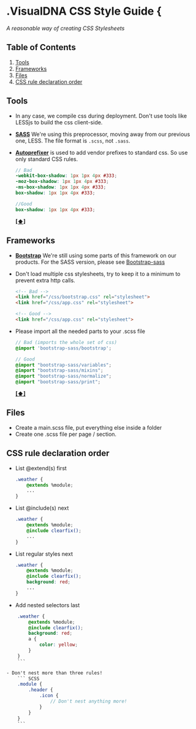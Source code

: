 # .VisualDNA CSS Style Guide {

*A reasonable way of creating CSS Stylesheets*

## <a name='TOC'>Table of Contents</a>

1. [Tools](#tools)
1. [Frameworks](#frameworks)
1. [Files](#files)
1. [CSS rule declaration order](#cssorder)

## <a name='tools'>Tools</a>
- In any case, we compile css during deployment. Don't use tools like LESSjs to build the css client-side.

- **[SASS](http://sass-lang.com/)** We're using this preprocessor, moving away from our previous one, LESS. The file format is `.scss`, not `.sass`.

- **[Autoprefixer](https://github.com/ai/autoprefixer)** is used to add vendor prefixes to standard css. So use only standard CSS rules.
    ``` SCSS
    // Bad
    -webkit-box-shadow: 1px 1px 4px #333;
    -moz-box-shadow: 1px 1px 4px #333;
    -ms-box-shadow: 1px 1px 4px #333;
    box-shadow: 1px 1px 4px #333;

    //Good
    box-shadow: 1px 1px 4px #333;
    ```

    **[[⬆]](#TOC)**

## <a name='frameworks'>Frameworks</a>

- **[Bootstrap](http://www.getbootstrap.com/)** We're still using some parts of this framework on our products. For the SASS version, please see [Bootstrap-sass](https://github.com/thomas-mcdonald/bootstrap-sass)

- Don't load multiple css stylesheets, try to keep it to a minimum to prevent extra http calls.
    ``` html
    <!-- Bad -->
    <link href="/css/bootstrap.css" rel="stylesheet">
    <link href="/css/app.css" rel="stylesheet">

    <!-- Good -->
    <link href="/css/app.css" rel="stylesheet">
    ```

- Please import all the needed parts to your .scss file

    ``` SCSS
    // Bad (imports the whole set of css)
    @import 'bootstrap-sass/bootstrap';

    // Good
    @import "bootstrap-sass/variables";
    @import "bootstrap-sass/mixins";
    @import "bootstrap-sass/normalize";
    @import "bootstrap-sass/print";
    ```
    **[[⬆]](#TOC)**

## <a name='files'>Files</a>

- Create a main.scss file, put everything else inside a folder
- Create one .scss file per page / section.

## <a name="cssorder">CSS rule declaration order</a>

- List @extend(s) first
    ``` SCSS
    .weather {
        @extends %module;
        ...
    }
    ```

- List @include(s) next
    ``` SCSS
    .weather {
        @extends %module;
        @include clearfix();
        ...
    }
    ```
- List regular styles next
    ``` SCSS
    .weather {
        @extends %module;
        @include clearfix();
        background: red;
        ...
    }
    ```

- Add nested selectors last
``` SCSS
    .weather {
        @extends %module;
        @include clearfix();
        background: red;
        a {
            color: yellow;
        }
    }
    ```

- Don't nest more than three rules!
    ``` SCSS
    .module {
        .header {
            .icon {
                // Don't nest anything more!
            }
        }
    }
    ```